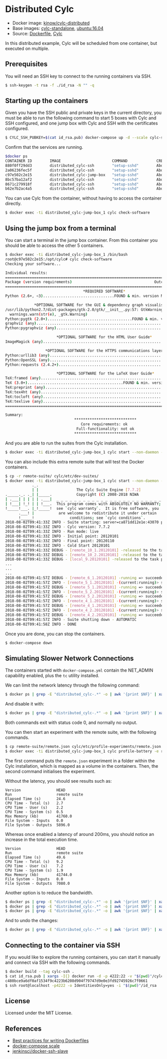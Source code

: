# Distributed Cylc

* Docker image: [kinow/cylc-distributed](https://hub.docker.com/r/kinow/cylc-distributed/)
* Base images: [cylc-standalone](https://hub.docker.com/r/kinow/cylc-standalone/), [ubuntu:16.04](https://hub.docker.com/_/ubuntu/)
* Source: [Dockerfile](https://github.com/kinow/cylc-docker/blob/master/distributed/Dockerfile), [Cylc](https://cylc.github.io/cylc/)

In this distributed example, Cylc will be scheduled from one container, but executed
on multiple.

## Prerequisites

You will need an SSH key to connect to the running containers via SSH.

```bash
$ ssh-keygen -t rsa -f ./id_rsa -N "" -q
```

## Starting up the containers

Given you have the SSH public and private keys in the current directory, you must be able to
run the following command to start 5 boxes with Cylc and SSH configured, and one jump box with
Cylc and SSH with the certificates configured.

```bash
$ CYLC_SSH_PUBKEY=$(cat id_rsa.pub) docker-compose up -d --scale cylc-ssh=5 --scale cylc-jump-box=1
```

Confirm that the services are running.

```bash
$docker ps
CONTAINER ID        IMAGE                       COMMAND             CREATED              STATUS              PORTS                   NAMES
880f0ff29dd3        distributed_cylc-ssh        "setup-sshd"        About a minute ago   Up About a minute   0.0.0.0:32779->22/tcp   distributed_cylc-ssh_1
2a06236fec5f        distributed_cylc-ssh        "setup-sshd"        About a minute ago   Up About a minute   0.0.0.0:32778->22/tcp   distributed_cylc-ssh_5
c97e502c2e15        distributed_cylc-jump-box   "setup-sshd"        About a minute ago   Up About a minute   22/tcp                  distributed_cylc-jump-box_1
8bc57ba12af2        distributed_cylc-ssh        "setup-sshd"        About a minute ago   Up About a minute   0.0.0.0:32776->22/tcp   distributed_cylc-ssh_4
8671c279918f        distributed_cylc-ssh        "setup-sshd"        About a minute ago   Up About a minute   0.0.0.0:32777->22/tcp   distributed_cylc-ssh_3
b62e7b2ac4a5        distributed_cylc-ssh        "setup-sshd"        About a minute ago   Up About a minute   0.0.0.0:32775->22/tcp   distributed_cylc-ssh_2
```

You can use Cylc from the container, without having to access the container directly.

```bash
$ docker exec -ti distributed_cylc-jump-box_1 cylc check-software
```

## Using the jump box from a terminal

You can start a terminal in the jump box container. From this container you should be able to access
the other 5 containers.

```bash
$ docker exec -ti distributed_cylc-jump-box_1 /bin/bash
root@c97e502c2e15:/opt/cylc# cylc check-software
Checking your software...

Individual results:
==========================================================================================
Package (version requirements)                                     Outcome (version found)
==========================================================================================
                                   *REQUIRED SOFTWARE*                                   
Python (2.6+, <3)................................FOUND & min. version MET (2.7.12.final.0)

             *OPTIONAL SOFTWARE for the GUI & dependency graph visualisation*             
/usr/lib/python2.7/dist-packages/gtk-2.0/gtk/__init__.py:57: GtkWarning: could not open display
  warnings.warn(str(e), _gtk.Warning)
Python:pygtk (2.0+)......................................FOUND & min. version MET (2.24.0)
graphviz (any)..............................................................FOUND (2.38.0)
Python:pygraphviz (any)......................................................FOUND (1.3.1)

                       *OPTIONAL SOFTWARE for the HTML User Guide*                       
ImageMagick (any)............................................................NOT FOUND (-)

                  *OPTIONAL SOFTWARE for the HTTPS communications layer*                  
Python:urllib3 (any).........................................................NOT FOUND (-)
Python:OpenSSL (any)........................................................FOUND (18.0.0)
Python:requests (2.4.2+).....................................................NOT FOUND (-)

                       *OPTIONAL SOFTWARE for the LaTeX User Guide*                       
TeX:framed (any).............................................................NOT FOUND (-)
TeX (3.0+)...........................................FOUND & min. version MET (3.14159265)
TeX:preprint (any)...........................................................NOT FOUND (-)
TeX:tex4ht (any).............................................................NOT FOUND (-)
TeX:tocloft (any)............................................................NOT FOUND (-)
TeX:texlive (any)............................................................NOT FOUND (-)
==========================================================================================

Summary:
                               ****************************                               
                                  Core requirements: ok                                  
                                Full-functionality: not ok                                
                               **************************** 
```

And you are able to run the suites from the Cylc installation.

```bash
$ docker exec -ti distributed_cylc-jump-box_1 cylc start --non-daemon --debug /opt/cylc/etc/examples/tutorial/oneoff/basic/
```

You can also include this extra remote suite that will test the Docker containers.

```bash
$ cp -r remote-suite/ cylc/etc/dev-suites/
$ docker exec -ti distributed_cylc-jump-box_1 cylc start --non-daemon --debug /opt/cylc/etc/dev-suites/remote-suite
            ._.                                                       
            | |                 The Cylc Suite Engine [7.7.2]         
._____._. ._| |_____.           Copyright (C) 2008-2018 NIWA          
| .___| | | | | .___|  _ _ _ _ _ _ _ _ _ _ _ _ _ _ _ _ _ _ _ _ _ _ _ _
| !___| !_! | | !___.  This program comes with ABSOLUTELY NO WARRANTY;
!_____!___. |_!_____!  see `cylc warranty`.  It is free software, you 
      .___! |           are welcome to redistribute it under certain  
      !_____!                conditions; see `cylc conditions`.       
2018-08-02T09:41:33Z INFO - Suite starting: server=ca871dd12e1e:43070 pid=1285
2018-08-02T09:41:33Z INFO - Cylc version: 7.7.2
2018-08-02T09:41:33Z INFO - Run mode: live
2018-08-02T09:41:33Z INFO - Initial point: 20120101
2018-08-02T09:41:33Z INFO - Final point: 20120110
2018-08-02T09:41:33Z INFO - Cold Start 20120101
2018-08-02T09:41:33Z DEBUG - [remote_10_1.20120101] -released to the task pool
2018-08-02T09:41:33Z DEBUG - [remote_10_2.20120101] -released to the task pool
2018-08-02T09:41:33Z DEBUG - [local_9.20120101] -released to the task pool
...
...
...
2018-08-02T09:41:57Z DEBUG - [remote_6_1.20120101] -running => succeeded
2018-08-02T09:41:57Z INFO - [remote_5_1.20120101] -(current:running)> succeeded at 2018-08-02T09:41:56Z
2018-08-02T09:41:57Z DEBUG - [remote_5_1.20120101] -running => succeeded
2018-08-02T09:41:57Z INFO - [remote_5_2.20120101] -(current:running)> succeeded at 2018-08-02T09:41:56Z
2018-08-02T09:41:57Z DEBUG - [remote_5_2.20120101] -running => succeeded
2018-08-02T09:41:57Z INFO - [remote_4_1.20120101] -(current:running)> succeeded at 2018-08-02T09:41:56Z
2018-08-02T09:41:57Z DEBUG - [remote_4_1.20120101] -running => succeeded
2018-08-02T09:41:57Z INFO - [remote_4_2.20120101] -(current:running)> succeeded at 2018-08-02T09:41:56Z
2018-08-02T09:41:57Z DEBUG - [remote_4_2.20120101] -running => succeeded
2018-08-02T09:41:57Z INFO - Suite shutting down - AUTOMATIC
2018-08-02T09:41:58Z INFO - DONE
```

Once you are done, you can stop the containers.

```bash
$ docker-compose down
```

## Simulating Slower Network Connections

The containers started with `docker-compose.yml` contain the NET_ADMIN capability enabled, plus
the `tc` utility installed.

We can limit the network latency through the following command:

```bash
$ docker ps | grep -E "distributed_cylc-.*" -o | awk '{print $NF}' | xargs -I{} docker exec {} tc qdisc add dev eth0 root netem delay 200ms
```

And disable it with:

```bash
$ docker ps | grep -E "distributed_cylc-.*" -o | awk '{print $NF}' | xargs -I{} docker exec {} tc qdisc del dev eth0 root netem
```

Both commands exit with status code 0, and normally no output.

You can then start an experiment with the remote suite, with the following commands.

```bash
$ cp remote-suite/remote.json cylc/etc/profile-experiments/remote.json
$ docker exec -ti distributed_cylc-jump-box_1 cylc profile-battery -e remote -p --full
```

The first command puts the `remote.json` experiment in a folder within the Cylc installation,
which is mapped as a volume in the containers. Then, the second command initialises the experiment.

Without the latency, you should see results such as:

```
Version                HEAD        
Run                    remote suite
Elapsed Time (s)       24.6        
CPU Time - Total (s)   2.7         
CPU Time - User (s)    2.2         
CPU Time - System (s)  0.5         
Max Memory (kb)        41760.0     
File System - Inputs   0.0         
File System - Outputs  5896.0 
```

Whereas once enabled a latency of around 200ms, you should notice an increase in the
total execution time.

```
Version                HEAD        
Run                    remote suite
Elapsed Time (s)       49.6        
CPU Time - Total (s)   9.2         
CPU Time - User (s)    7.2         
CPU Time - System (s)  1.9         
Max Memory (kb)        41744.0     
File System - Inputs   0.0         
File System - Outputs  7080.0
```

Another option is to reduce the bandwidth.

```bash
$ docker ps | grep -E "distributed_cylc-.*" -o | awk '{print $NF}' | xargs -I{} docker exec {} tc qdisc add dev eth0 handle 1: root htb default 11
$ docker ps | grep -E "distributed_cylc-.*" -o | awk '{print $NF}' | xargs -I{} docker exec {} tc class add dev eth0 parent 1: classid 1:1 htb rate 512kbps
$ docker ps | grep -E "distributed_cylc-.*" -o | awk '{print $NF}' | xargs -I{} docker exec {} tc class add dev eth0 parent 1:1 classid 1:11 htb rate 512kbps
```

And to undo the changes:

```bash
$ docker ps | grep -E "distributed_cylc-.*" -o | awk '{print $NF}' | xargs -I{} docker exec {} tc qdisc del dev eth0 root
```

## Connecting to the container via SSH

If you would like to explore the running containers, you can start it manually and connect via SSH with
the following commands.

```bash
$ docker build --tag cylc-ssh .
$ cat id_rsa.pub | xargs -I{} docker run -d -p 4222:22 -v "$(pwd)"/cylc:/opt/cylc cylc-ssh {}
c480bce9a6df0af1534f9c4223b6208d904f79747d9e0e3fd92745926c7f0661
$ ssh root@localhost -p4222 -o IdentitiesOnly=yes -i "$(pwd)"/id_rsa
```

## License

Licensed under the MIT License.

## References

- [Best practices for writing Dockerfiles](https://docs.docker.com/develop/develop-images/dockerfile_best-practices)
- [docker-compose scale](https://docs.docker.com/compose/reference/scale/)
- [jenkinsci/docker-ssh-slave](https://github.com/jenkinsci/docker-ssh-slave/blob/master/Dockerfile)
